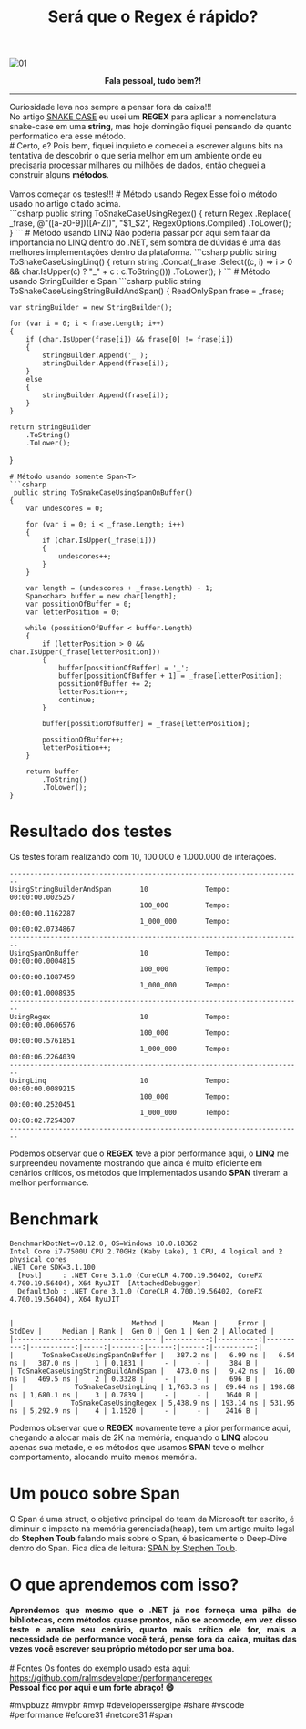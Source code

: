 ﻿---
title: "Será que o Regex é rápido?"
comments: true
excerpt_separator: "Ler mais"
categories:
  - Dica
---

![01]({{site.url}}{{site.baseurl}}/assets/images/PerformanceRegex.png)

<center><strong>Fala pessoal, tudo bem?!</strong></center>
<hr> 
Curiosidade leva nos sempre a pensar fora da caixa!!!<br />
No artigo <a href="http://ralms.net/dica/snakecase/" target="_BLANK" alt="">SNAKE CASE</a> eu usei um <b>REGEX</b> para aplicar 
a nomenclatura snake-case em uma <b>string</b>, mas hoje domingão fiquei pensando de quanto performatico era esse método.
<br> 
# Certo, e?
Pois bem, fiquei inquieto e comecei a escrever alguns bits na tentativa de descobrir o que seria melhor em um 
ambiente onde eu precisaria processar milhares ou milhões de dados, então cheguei a construir alguns <b>métodos</b>.
<br>
<br>
Vamos começar os testes!!!
# Método usando Regex
Esse foi o método usado no artigo citado acima.<br>
```csharp
public string ToSnakeCaseUsingRegex()
{
    return Regex
        .Replace(
            _frase, 
            @"([a-z0-9])([A-Z])", 
            "$1_$2", 
            RegexOptions.Compiled)
        .ToLower();
}
```
# Método usando LINQ
Não poderia passar por aqui sem falar da importancia no LINQ dentro do .NET, sem sombra de dúvidas é uma das melhores implementações dentro da plataforma.
```csharp
public string ToSnakeCaseUsingLinq()
{
    return string
        .Concat(_frase
            .Select((c, i) =>
                i > 0 && char.IsUpper(c) 
                    ? "_" + c 
                    : c.ToString()))
                .ToLower();
}
```
# Método usando StringBuilder e Span<T>
```csharp
public string ToSnakeCaseUsingStringBuildAndSpan()
{
    ReadOnlySpan<char> frase = _frase;

    var stringBuilder = new StringBuilder();

    for (var i = 0; i < frase.Length; i++)
    {
        if (char.IsUpper(frase[i]) && frase[0] != frase[i])
        {
            stringBuilder.Append('_');
            stringBuilder.Append(frase[i]);
        }
        else
        {
            stringBuilder.Append(frase[i]);
        }
    }

    return stringBuilder
        .ToString()
        .ToLower();
}
```
# Método usando somente Span<T>
```csharp
 public string ToSnakeCaseUsingSpanOnBuffer()
{
    var undescores = 0;

    for (var i = 0; i < _frase.Length; i++)
    {
        if (char.IsUpper(_frase[i]))
        {
            undescores++;
        }
    }

    var length = (undescores + _frase.Length) - 1;
    Span<char> buffer = new char[length];
    var possitionOfBuffer = 0;
    var letterPosition = 0;

    while (possitionOfBuffer < buffer.Length)
    {
        if (letterPosition > 0 && char.IsUpper(_frase[letterPosition]))
        {
            buffer[possitionOfBuffer] = '_';
            buffer[possitionOfBuffer + 1] = _frase[letterPosition];
            possitionOfBuffer += 2;
            letterPosition++;
            continue;
        }

        buffer[possitionOfBuffer] = _frase[letterPosition];

        possitionOfBuffer++;
        letterPosition++;
    }

    return buffer
        .ToString()
        .ToLower();
}
```
# Resultado dos testes 
Os testes foram realizando com 10, 100.000 e 1.000.000 de interações.
```
------------------------------------------------------------------------
UsingStringBuilderAndSpan       10              Tempo: 00:00:00.0025257
                                100_000         Tempo: 00:00:00.1162287
                                1_000_000       Tempo: 00:00:02.0734867
------------------------------------------------------------------------
UsingSpanOnBuffer               10              Tempo: 00:00:00.0004815
                                100_000         Tempo: 00:00:00.1087459
                                1_000_000       Tempo: 00:00:01.0008935
------------------------------------------------------------------------
UsingRegex                      10              Tempo: 00:00:00.0606576
                                100_000         Tempo: 00:00:00.5761851
                                1_000_000       Tempo: 00:00:06.2264039
------------------------------------------------------------------------
UsingLinq                       10              Tempo: 00:00:00.0089215
                                100_000         Tempo: 00:00:00.2520451
                                1_000_000       Tempo: 00:00:02.7254307
------------------------------------------------------------------------
```
Podemos observar que o <b>REGEX</b> teve a pior performance aqui, o <b>LINQ</b> me surpreendeu novamente 
mostrando que ainda é muito eficiente em cenários críticos, os métodos que implementados usando <b>SPAN</b> tiveram a melhor performance.
 
# Benchmark
```
BenchmarkDotNet=v0.12.0, OS=Windows 10.0.18362
Intel Core i7-7500U CPU 2.70GHz (Kaby Lake), 1 CPU, 4 logical and 2 physical cores
.NET Core SDK=3.1.100
  [Host]     : .NET Core 3.1.0 (CoreCLR 4.700.19.56402, CoreFX 4.700.19.56404), X64 RyuJIT  [AttachedDebugger]
  DefaultJob : .NET Core 3.1.0 (CoreCLR 4.700.19.56402, CoreFX 4.700.19.56404), X64 RyuJIT


|                             Method |       Mean |     Error |    StdDev |     Median | Rank |  Gen 0 | Gen 1 | Gen 2 | Allocated |
|----------------------------------- |-----------:|----------:|----------:|-----------:|-----:|-------:|------:|------:|----------:|
|       ToSnakeCaseUsingSpanOnBuffer |   387.2 ns |   6.99 ns |   6.54 ns |   387.0 ns |    1 | 0.1831 |     - |     - |     384 B |
| ToSnakeCaseUsingStringBuildAndSpan |   473.0 ns |   9.42 ns |  16.00 ns |   469.5 ns |    2 | 0.3328 |     - |     - |     696 B |
|               ToSnakeCaseUsingLinq | 1,763.3 ns |  69.64 ns | 198.68 ns | 1,680.1 ns |    3 | 0.7839 |     - |     - |    1640 B |
|              ToSnakeCaseUsingRegex | 5,438.9 ns | 193.14 ns | 531.95 ns | 5,292.9 ns |    4 | 1.1520 |     - |     - |    2416 B |
```
Podemos observar que o <b>REGEX</b> novamente teve a pior performance aqui, chegando a alocar mais de 2K na memória, enquando o <b>LINQ</b> alocou apenas sua metade, 
e os métodos que usamos <b>SPAN</b> teve o melhor comportamento, alocando muito menos memória.
# Um pouco sobre Span<T>
O Span<T> é uma struct, o objetivo principal do team da Microsoft ter escrito, é diminuir o impacto na memória gerenciada(heap), tem um artigo muito legal do <b>Stephen Toub</b> 
falando mais sobre o Span, é basicamente o Deep-Dive dentro do Span. Fica dica de leitura:
 <a href="https://docs.microsoft.com/pt-br/archive/msdn-magazine/2018/january/csharp-all-about-span-exploring-a-new-net-mainstay" target="_BLANK" alt="">SPAN by Stephen Toub</a>.
# O que aprendemos com isso?
<div class="notice--warning" style="text-align: justify;">
<strong>
Aprendemos que mesmo que o .NET já nos forneça uma pilha de bibliotecas, com métodos quase prontos, não se acomode, em vez disso teste 
e analise seu cenário, quanto mais crítico ele for, mais a necessidade de performance você terá, pense fora da caixa, muitas das vezes você escrever seu próprio método por ser uma boa.
</strong>
</div> 
<br>
# Fontes
Os fontes do exemplo usado está aqui:<br>
<a href="https://github.com/ralmsdeveloper/performanceregex" target="_BLANK" alt="">
https://github.com/ralmsdeveloper/performanceregex
</a>


<br>
<div class="notice--success">
<strong>
 Pessoal fico por aqui e um forte abraço! 😄 
 </strong>
</div> 


 #mvpbuzz #mvpbr #mvp #developerssergipe #share #vscode #performance #efcore31 #netcore31 #span<br><br>
